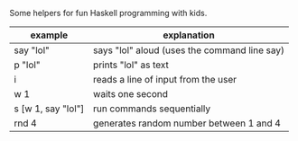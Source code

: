 Some helpers for fun Haskell programming with kids.

| example            | explanation |
|--------------------|-------------|
| say "lol"          | says "lol" aloud (uses the command line say) |
| p "lol"            | prints "lol" as text |
| i                  | reads a line of input from the user |
| w 1                | waits one second |
| s [w 1, say "lol"] | run commands sequentially |
| rnd 4              | generates random number between 1 and 4 |
